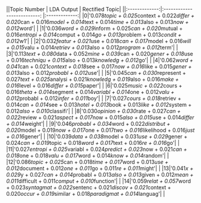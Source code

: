 ||Topic Number   | LDA Output                  | Rectified Topic|
||:-------------:|:--------------------------: |:-------------:|
|0|'0.078*topic + 0.025*context + 0.022*differ + 0.020*can + 0.016*model + 0.014*text + 0.014*time + 0.013*also + 0.013*now + 0.012*word'| |
|1|'0.036*word + 0.029*inform + 0.025*can + 0.020*mutual + 0.016*entropi + 0.014*comput + 0.014*go + 0.013*problem + 0.013*condit + 0.012*w1'| |
|2|'0.032*featur + 0.021*use + 0.018*can + 0.017*model + 0.016*will + 0.015*valu + 0.014*retriev + 0.013*also + 0.012*program + 0.012*term'| |
|3|'0.113*text + 0.080*data + 0.052*mine + 0.039*can + 0.020*gener + 0.018*use + 0.016*techniqu + 0.015*also + 0.013*knowledg + 0.012*go'| |
|4|'0.062*word + 0.041*can + 0.021*context + 0.018*see + 0.017*now + 0.016*like + 0.015*gener + 0.013*also + 0.012*probabl + 0.012*use'| |
|5|'0.045*can + 0.030*represent + 0.027*text + 0.025*analysi + 0.021*knowledg + 0.019*also + 0.016*make + 0.016*level + 0.016*differ + 0.015*paper'| |
|6|'0.025*music + 0.022*cours + 0.016*theta + 0.014*segment + 0.014*variabl + 0.014*one + 0.012*valu + 0.012*probabl + 0.012*infer + 0.011*boy'| |
|7|'0.027*cours + 0.018*retriev + 0.014*can + 0.014*see + 0.013*hotel + 0.013*book + 0.013*like + 0.012*system + 0.012*also + 0.010*classifi'| |
|8|'0.030*opinion + 0.030*rate + 0.027*can + 0.022*review + 0.021*aspect + 0.017*now + 0.015*also + 0.015*use + 0.014*differ + 0.014*weight'| |
|9|'0.046*probabl + 0.034*word + 0.022*distribut + 0.020*model + 0.019*now + 0.017*one + 0.017*two + 0.016*likelihood + 0.016*just + 0.016*gener'| |
|10|'0.039*data + 0.038*model + 0.031*use + 0.029*gener + 0.024*can + 0.019*topic + 0.018*word + 0.017*text + 0.016*re + 0.016*go'| |
|11|'0.027*entropi + 0.025*variabl + 0.024*predict + 0.023*now + 0.021*can + 0.018*one + 0.018*valu + 0.017*word + 0.014*know + 0.014*random'| |
|12|'0.086*topic + 0.025*can + 0.018*time + 0.017*word + 0.013*use + 0.012*document + 0.012*one + 0.011*go + 0.011*re + 0.011*might'| |
|13|'0.041*x + 0.029*y + 0.027*can + 0.014*probabl + 0.013*also + 0.013*given + 0.012*mean + 0.011*difficult + 0.011*comput + 0.010*function'| |
|14|'0.059*relat + 0.057*word + 0.023*syntagmat + 0.022*sentenc + 0.021*discov + 0.021*context + 0.020*occur + 0.019*similar + 0.018*paradigmat + 0.014*languag'| |
